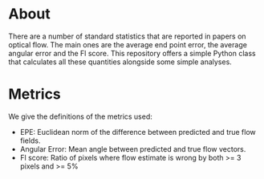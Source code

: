 # About
There are a number of standard statistics that are reported in papers on optical flow. The main ones are the average end point error, the average angular error and the Fl score. This repository offers a simple Python class that calculates all these quantities alongside some simple analyses. 

# Metrics
We give the definitions of the metrics used:
- EPE: Euclidean norm of the difference between predicted and true flow fields.
- Angular Error: Mean angle between predicted and true flow vectors.
- Fl score: Ratio of pixels where flow estimate is wrong by both >= 3 pixels and >= 5%



